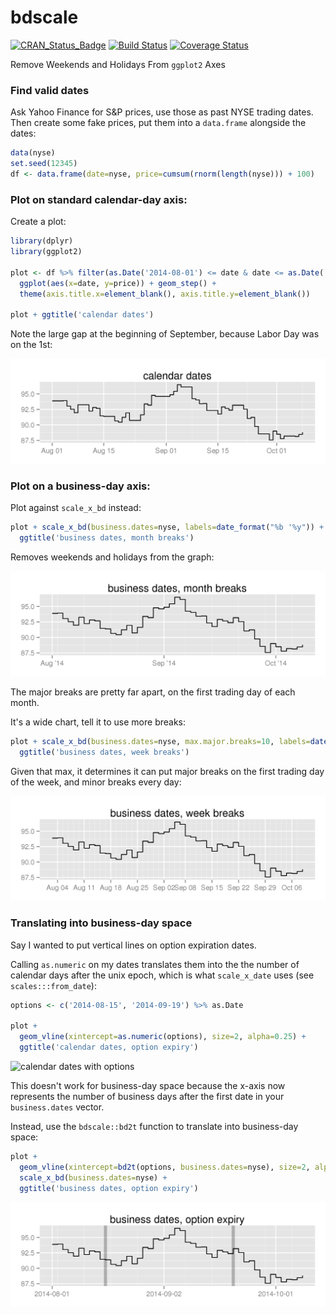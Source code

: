 bdscale
========

[![CRAN_Status_Badge](http://www.r-pkg.org/badges/version/bdscale)](https://cran.r-project.org/package=bdscale)
[![Build Status](https://travis-ci.org/dvmlls/bdscale.svg?branch=master)](https://travis-ci.org/dvmlls/bdscale)
[![Coverage Status](https://img.shields.io/codecov/c/github/dvmlls/bdscale/master.svg)](https://codecov.io/github/dvmlls/bdscale?branch=master)

Remove Weekends and Holidays From `ggplot2` Axes 

### Find valid dates

Ask Yahoo Finance for S&P prices, use those as past NYSE trading dates. Then create some fake prices, put them into a `data.frame` alongside the dates:

```r
data(nyse)
set.seed(12345)
df <- data.frame(date=nyse, price=cumsum(rnorm(length(nyse))) + 100)
```

### Plot on standard calendar-day axis:

Create a plot:

```r
library(dplyr)
library(ggplot2)

plot <- df %>% filter(as.Date('2014-08-01') <= date & date <= as.Date('2014-10-08')) %>% 
  ggplot(aes(x=date, y=price)) + geom_step() + 
  theme(axis.title.x=element_blank(), axis.title.y=element_blank())
  
plot + ggtitle('calendar dates')
```

Note the large gap at the beginning of September, because Labor Day was on the 1st:

![calendar dates](https://raw.githubusercontent.com/dvmlls/bdscale/master/man/figures/calendar.PNG)

### Plot on a business-day axis:

Plot against `scale_x_bd` instead:

```r
plot + scale_x_bd(business.dates=nyse, labels=date_format("%b '%y")) + 
  ggtitle('business dates, month breaks')
```

Removes weekends and holidays from the graph:

![business dates, month breaks](https://raw.githubusercontent.com/dvmlls/bdscale/master/man/figures/business.month.PNG)

The major breaks are pretty far apart, on the first trading day of each month. 

It's a wide chart, tell it to use more breaks:

```r
plot + scale_x_bd(business.dates=nyse, max.major.breaks=10, labels=date_format('%b %d')) + 
  ggtitle('business dates, week breaks')
```

Given that max, it determines it can put major breaks on the first trading day of the week, and minor breaks every day:

![business dates, week breaks](https://raw.githubusercontent.com/dvmlls/bdscale/master/man/figures/business.week.PNG)

### Translating into business-day space

Say I wanted to put vertical lines on option expiration dates. 

Calling `as.numeric` on my dates translates them into the the number of calendar days after the unix epoch, which is what `scale_x_date` uses (see `scales:::from_date`):

```r
options <- c('2014-08-15', '2014-09-19') %>% as.Date

plot + 
  geom_vline(xintercept=as.numeric(options), size=2, alpha=0.25) + 
  ggtitle('calendar dates, option expiry')
````

![calendar dates with options](https://raw.githubusercontent.com/dvmlls/bdscale/master/man/figures/calendar.options.PNG)

This doesn't work for business-day space because the x-axis now represents the number of business days after the first date in your `business.dates` vector. 

Instead, use the `bdscale::bd2t` function to translate into business-day space:

```r
plot + 
  geom_vline(xintercept=bd2t(options, business.dates=nyse), size=2, alpha=0.25) + 
  scale_x_bd(business.dates=nyse) +
  ggtitle('business dates, option expiry')
```

![business dates with options](https://raw.githubusercontent.com/dvmlls/bdscale/master/man/figures/business.options.PNG)
